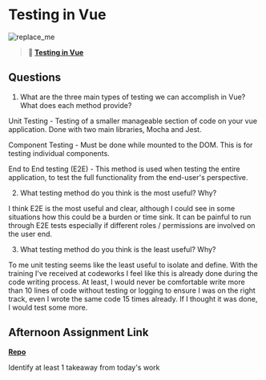 # Testing in Vue

![replace_me](https://codeworks.blob.core.windows.net/public/assets/img/illustrations/placeholder.svg)

> **📖 [Testing in Vue](https://codeworksacademy.com/fs-student-guide/resources/wk8-9/04-Vue-Testing)**

## Questions

1. What are the three main types of testing we can accomplish in Vue? What does each method provide?

Unit Testing - Testing of a smaller manageable section of code on your vue application. Done with two main libraries, Mocha and Jest.

Component Testing - Must be done while mounted to the DOM. This is for testing individual components.

End to End testing (E2E) - This method is used when testing the entire application, to test the full functionality from the end-user's perspective.

2. What testing method do you think is the most useful? Why?

  I think E2E is the most useful and clear, although I could see in some situations how this could be a burden or time sink. It can be painful to run through E2E tests especially if different roles / permissions are involved on the user end.

3. What testing method do you think is the least useful? Why?

  To me unit testing seems like the least useful to isolate and define. With the training I've received at codeworks I feel like this is already done during the code writing process. At least, I would never be comfortable write more than 10 lines of code without testing or logging to ensure I was on the right track, even I wrote the same code 15 times already. If I thought it was done, I would test some more.

## Afternoon Assignment Link

**[Repo](https://github.com/patrick-misner/bnbooking1)**

Identify at least 1 takeaway from today's work
